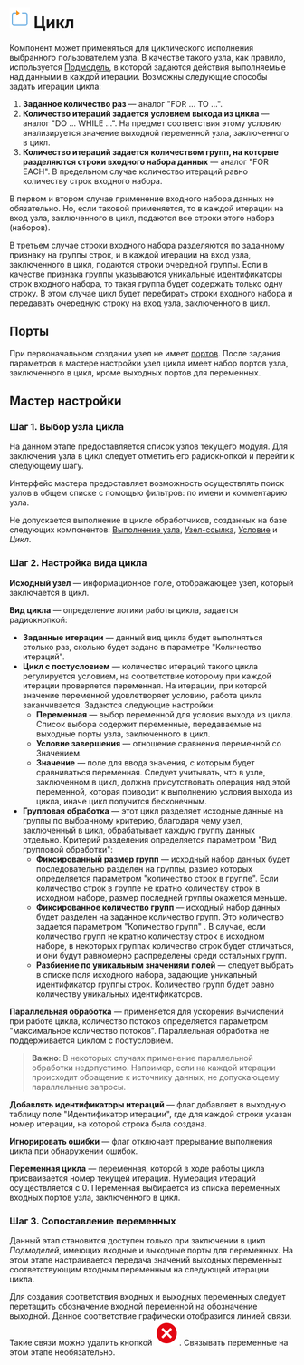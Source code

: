 # ![Цикл](../../images/icons/components/loop_default.svg) Цикл

Компонент может применяться для циклического исполнения выбранного пользователем узла. В качестве такого узла, как правило, используется [Подмодель](./submodel.md), в которой задаются действия выполняемые над данными в каждой итерации. Возможны следующие способы задать итерации цикла:

1. **Заданное количество раз** — аналог "FOR ... TO ...".
2. **Количество итераций задается условием выхода из цикла** — аналог "DO ... WHILE ...". На предмет соответствия этому условию анализируется значение выходной переменной узла, заключенного в цикл.
3. **Количество итераций задается количеством групп, на которые разделяются строки входного набора данных**  — аналог "FOR EACH". В предельном случае количество итераций равно количеству строк входного набора.

В первом и втором случае применение входного набора данных не обязательно. Но, если таковой применяется, то в каждой итерации на вход узла, заключенного в цикл, подаются все строки этого набора (наборов).

В третьем случае строки входного набора разделяются по заданному признаку на группы строк, и в каждой итерации на вход узла, заключенного в цикл, подаются строки очередной группы. Если в качестве признака группы указываются уникальные идентификаторы строк входного набора, то такая группа будет содержать только одну строку. В этом случае цикл будет перебирать строки входного набора и передавать очередную строку на вход узла, заключенного в цикл.

## Порты

При первоначальном создании узел не имеет [портов](../../scenario/ports/README.md). После задания параметров в мастере настройки узел цикла имеет набор портов узла, заключенного в цикл, кроме выходных портов для переменных.

## Мастер настройки

### Шаг 1. Выбор узла цикла

На данном этапе предоставляется список узлов текущего модуля. Для заключения узла в цикл следует отметить его радиокнопкой и перейти к следующему шагу.

Интерфейс мастера предоставляет возможность осуществлять поиск узлов в общем списке с помощью фильтров: по имени и комментарию узла.

Не допускается выполнение в цикле обработчиков, созданных на базе следующих компонентов: [Выполнение узла](./execute-node.md), [Узел-ссылка](./unit-link.md), [Условие](./condition.md) и *Цикл*.

### Шаг 2. Настройка вида цикла

**Исходный узел** — информационное поле, отображающее узел, который заключается в цикл.

**Вид цикла** — определение логики работы цикла, задается радиокнопкой:

* **Заданные итерации** — данный вид цикла будет выполняться столько раз, сколько будет задано в параметре "Количество итераций".
* **Цикл с постусловием** — количество итераций такого цикла регулируется условием, на соответствие которому при каждой итерации проверяется переменная. На итерации, при которой значение переменной удовлетворяет условию, работа цикла заканчивается. Задаются следующие настройки:
   * **Переменная** — выбор переменной для условия выхода из цикла. Список выбора содержит переменные, передаваемые на выходные порты узла, заключенного в цикл.
   * **Условие завершения** — отношение сравнения переменной со Значением.
   * **Значение** — поле для ввода значения, с которым будет сравниваться переменная. Следует учитывать, что в узле, заключенном в цикл, должна присутствовать операция над этой переменной, которая приводит к выполнению условия выхода из цикла, иначе цикл получится бесконечным.
* **Групповая обработка** — этот цикл разделяет исходные данные на группы по выбранному критерию, благодаря чему узел, заключенный в цикл, обрабатывает каждую группу данных отдельно. Критерий разделения определяется параметром "Вид групповой обработки":
   * **Фиксированный размер групп** — исходный набор данных будет последовательно разделен на группы, размер которых определяется параметром "количество строк в группе". Если количество строк в группе не кратно количеству строк в исходном наборе, размер последней группы окажется меньше.
   * **Фиксированное количество групп** — исходный набор данных будет разделен на заданное количество групп. Это количество задается параметром "Количество групп" . В случае, если количество групп не кратно количеству строк в исходном наборе, в некоторых группах количество строк будет отличаться, и они будут равномерно распределены среди остальных групп.
   * **Разбиение по уникальным значениям полей** — следует выбрать в списке поля исходного набора, задающие уникальный идентификатор группы строк. Количество групп будет равно количеству уникальных идентификаторов.

**Параллельная обработка** — применяется для ускорения вычислений при работе цикла, количество потоков определяется параметром "максимальное количество потоков". Параллельная обработка не поддерживается циклом с постусловием.

> **Важно**: В некоторых случаях применение параллельной обработки недопустимо. Например, если на каждой итерации происходит обращение к источнику данных, не допускающему параллельные запросы.

**Добавлять идентификаторы итераций** — флаг добавляет в выходную таблицу поле "Идентификатор итерации", где для каждой строки указан номер итерации, на которой строка была создана.

**Игнорировать ошибки** — флаг отключает прерывание выполнения цикла при обнаружении ошибок.

**Переменная цикла** — переменная, которой в ходе работы цикла присваивается номер текущей итерации. Нумерация итераций осуществляется с 0. Переменная выбирается из списка переменных входных портов узла, заключенного в цикл.

### Шаг 3. Сопоставление переменных

Данный этап становится доступен только при заключении в цикл *Подмоделей*, имеющих входные и выходные порты для переменных. На этом этапе настраивается передача значений выходных переменных соответствующим входным переменным на следующей итерации цикла.

Для создания соответствия входных и выходных переменных следует перетащить обозначение входной переменной на обозначение выходной. Данное соответствие графически отобразится линией связи. Такие связи можно удалить кнопкой ![Удалить связь](../../images/icons/link-grid/remove-link_hover.svg).
Связывать переменные на этом этапе необязательно.
